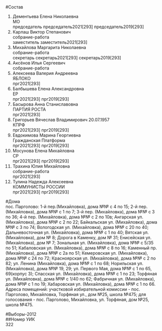 #Состав  
1. Дементьева Елена Николаевна  
    МО  
    председатель председатель2021[293] председатель2019[293]  
2. Карлаш Виктор Степанович  
    собрание-работа  
    заместитель заместитель2021[293]  
3. Михайлова Маргарита Николаевна  
    собрание-работа  
    секретарь секретарь2021[293] секретарь2019[293]  
4. Аксёнов Илья Сергеевич  
    собрание-работа  
5. Алексеева Валерия Андреевна  
    ЯБЛОКО  
    прг2021[293]  
6. Балбышева Елена Александровна  
    ЕР  
    прг2021[293] прг2019[293]  
7. Басырова Анна Станиславовна  
    ПАРТИЯ РОСТА  
    прг2021[293]  
8. Григорьев Вячеслав Владимирович 20.07.1957  
    КПРФ  
    прг2021[293] прг2019[293]  
9. Евдокимова Марина Георгиевна  
    Гражданская Платформа  
    прг2021[293] прг2019[293]  
10. Мосунова Елена Михайловна  
    СР  
    прг2021[293] прг2019[293]  
11. Трахина Юлия Михайловна  
    собрание-работа  
    прг2021[293]  
12. Тулина Надежда Алексеевна  
    КОММУНИСТЫ РОССИИ  
    прг2021[293] прг2019[293]  
  
#Дома  
пос. Парголово: 1-й    пер.(Михайловка), дома №№ с 4 по 15; 2-й    пер. (Михайловка), дома №№ с 1 по 7; 3-й    пер. (Михайловка), дома №№ с 3 по 36; 4-й    пер. (Михайловка), дома №№ с 2 по 10в; Ангарская ул. (Михайловка), дома №№ с 2 по 22; Байкальская ул. (Михайловка), дома №№ с 3 по 74; Вологодская ул. (Михайловка), дома №№ с 20 по 40; Дальневосточная ул. (Михайловка), дома №№ с 1 по 40; Вятская ул. (Михайловка), дом № 8; Дорога в Каменку, дом № 31; Енисейская ул. (Михайловка), дом № 7; Зональная ул. (Михайловка), дома №№ с 5/35 по 51; Кабаловская ул. (Михайловка), дома №№ с 8 по 16; Каменный пр. (Михайловка), дома №№ с 2а по 51; Кемеровская ул. (Михайловка), дома №№ с 24 по 72; Красноярская ул. (Михайловка), дома №№ с 2 по 82; ул. Ленина (Михайловка), дома №№ с 1 по 68; Норильская ул. (Михайловка), дома №№ 19, 29; ул. Первого Мая, дома №№ с 1 по 65, 69(корпус 3); Спасская ул. (Михайловка), дома №№ с 1 по 23; Торфяная ул. (Михайловка), дома №№ с 1/40 по 62; Фабричная ул. (Михайловка), дома №№ с 1 по 19; Хабаровская ул. (Михайловка), дома №№ с 1 по 66. Адреса помещений: участковой избирательной комиссии - пос. Парголово, Михайловка, Торфяная ул., дом №25, школа №475; для голосования - пос. Парголово, Михайловка, ул. Торфяная, дом №25, школа №475.  
  
#Выборы-2012  
##Номер УИК  
322  
